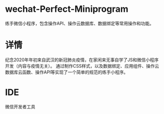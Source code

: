 # wechat-Perfect-Miniprogram
练手微信小程序，包含操作API、操作云数据库、数据绑定等常用操作和功能。
# 详情
纪念2020年年初来自武汉的新冠肺炎疫情，在家闲来无事自学了JS和微信小程序开发（内容与疫情无关）。
通过制作CSS样式，以及数据绑定、应用组件、操作云数据库云函数、操作API等实现了一个简单的规范的练手小程序。
# IDE
微信开发者工具
